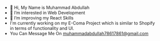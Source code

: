 - 👋 Hi, My Name is Muhammad Abdullah
- 👀 I’m interested in Web Development
- 🌱 I’m improving my React Skills
- I'm currently working on my E-Coma Project which is similar to Shopify in terms of functionality and UI.
- You Can Message Me On muhammadabdullah78617861@gmail.com
